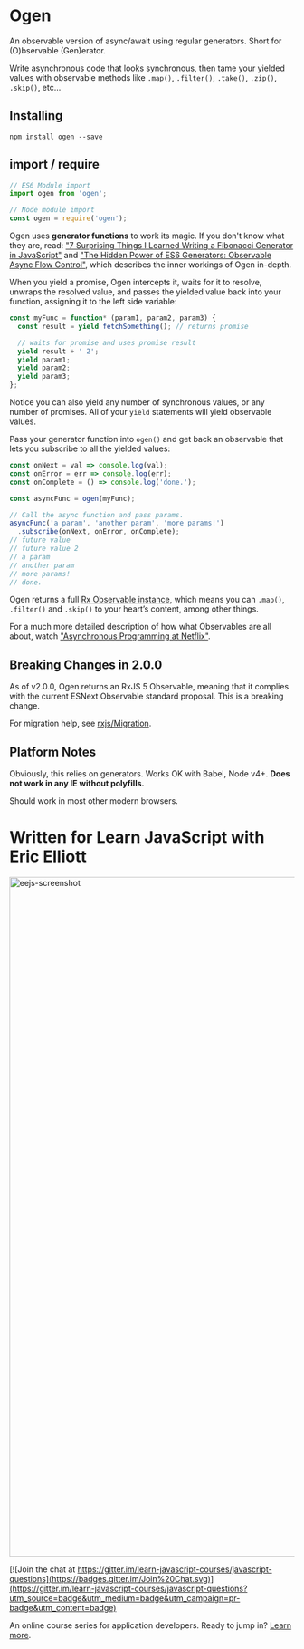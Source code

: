 # Ogen

An observable version of async/await using regular generators. Short for (O)bservable (Gen)erator.

Write asynchronous code that looks synchronous, then tame your yielded values with observable methods like `.map()`, `.filter()`, `.take()`, `.zip()`, `.skip()`, etc...

## Installing

```
npm install ogen --save
```

## import / require

```js
// ES6 Module import
import ogen from 'ogen';
```

```js
// Node module import
const ogen = require('ogen');
```

Ogen uses **generator functions** to work its magic. If you don't know what they are, read: ["7 Surprising Things I Learned Writing a Fibonacci Generator in JavaScript"](https://medium.com/javascript-scene/7-surprising-things-i-learned-writing-a-fibonacci-generator-4886a5c87710) and ["The Hidden Power of ES6 Generators: Observable Async Flow Control"](https://medium.com/javascript-scene/the-hidden-power-of-es6-generators-observable-async-flow-control-cfa4c7f31435), which describes the inner workings of Ogen in-depth.

When you yield a promise, Ogen intercepts it, waits for it to resolve, unwraps the resolved value, and passes the yielded value back into your function, assigning it to the left side variable:

```js
const myFunc = function* (param1, param2, param3) {
  const result = yield fetchSomething(); // returns promise

  // waits for promise and uses promise result
  yield result + ' 2';
  yield param1;
  yield param2;
  yield param3;
};
```

Notice you can also yield any number of synchronous values, or any number of promises. All of your `yield` statements will yield observable values.

Pass your generator function into `ogen()` and get back an observable that lets you subscribe to all the yielded values:

```js
const onNext = val => console.log(val);
const onError = err => console.log(err);
const onComplete = () => console.log('done.');

const asyncFunc = ogen(myFunc);

// Call the async function and pass params.
asyncFunc('a param', 'another param', 'more params!')
  .subscribe(onNext, onError, onComplete);
// future value
// future value 2
// a param
// another param
// more params!
// done.
```

Ogen returns a full [Rx Observable instance](https://github.com/Reactive-Extensions/RxJS/blob/master/doc/libraries/main/rx.md#observable-instance-methods), which means you can `.map()`, `.filter()` and `.skip()` to your heart’s content, among other things.

For a much more detailed description of how what Observables are all about, watch ["Asynchronous Programming at Netflix"](https://www.youtube.com/watch?v=gawmdhCNy-A).


## Breaking Changes in 2.0.0

As of v2.0.0, Ogen returns an RxJS 5 Observable, meaning that it complies with the current ESNext Observable standard proposal. This is a breaking change.

For migration help, see [rxjs/Migration](https://github.com/ReactiveX/rxjs/blob/master/MIGRATION.md).

## Platform Notes

Obviously, this relies on generators. Works OK with Babel, Node v4+.
**Does not work in any IE without polyfills.**

Should work in most other modern browsers.


Written for Learn JavaScript with Eric Elliott
==============================================
<a href="https://ericelliottjs.com"><img width="1200" alt="eejs-screenshot" src="https://cloud.githubusercontent.com/assets/364727/8640836/76d86618-28c3-11e5-8b6e-27d9cd72180e.png"></a>

[![Join the chat at https://gitter.im/learn-javascript-courses/javascript-questions](https://badges.gitter.im/Join%20Chat.svg)](https://gitter.im/learn-javascript-courses/javascript-questions?utm_source=badge&utm_medium=badge&utm_campaign=pr-badge&utm_content=badge)

An online course series for application developers. Ready to jump in? [Learn more](https://ericelliottjs.com/).
